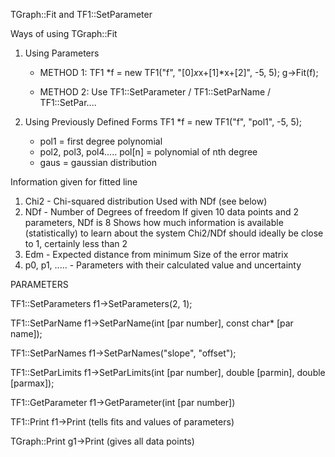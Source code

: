 TGraph::Fit and TF1::SetParameter	

Ways of using TGraph::Fit
1. Using Parameters
	- METHOD 1:
	TF1 *f =  new TF1("f", "[0]*x*x+[1]*x+[2]", -5, 5);
	g->Fit(f);

	- METHOD 2:
	Use TF1::SetParameter / TF1::SetParName / TF1::SetPar....

2. Using Previously Defined Forms
	TF1 *f = new TF1("f", "pol1", -5, 5);
	- pol1 = first degree polynomial
	- pol2, pol3, pol4..... pol[n] = polynomial of nth degree
	- gaus = gaussian distribution

Information given for fitted line
1. Chi2 - Chi-squared distribution
	Used with NDf (see below)
2. NDf - Number of Degrees of freedom
	If given 10 data points and 2 parameters, NDf is 8
	Shows how much information is available (statistically) to learn about the system
	Chi2/NDf should ideally be close to 1, certainly less than 2
3. Edm - Expected distance from minimum
	Size of the error matrix
4. p0, p1, ..... - Parameters with their calculated value and uncertainty



PARAMETERS

TF1::SetParameters
	f1->SetParameters(2, 1);

TF1::SetParName
	f1->SetParName(int [par number], const char* [par name]);

TF1::SetParNames
	f1->SetParNames("slope", "offset");

TF1::SetParLimits
	f1->SetParLimits(int [par number], double [parmin], double [parmax]);

TF1::GetParameter
	f1->GetParameter(int [par number])
	
TF1::Print
	f1->Print
	(tells fits and values of parameters)

TGraph::Print
	g1->Print
	(gives all data points)
